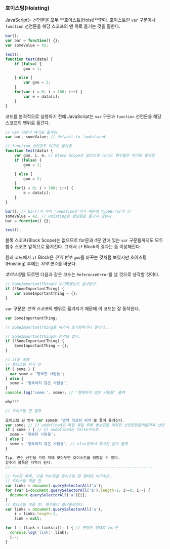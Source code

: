 ### 호이스팅(Hoisting)

JavaScript는 선언문을 모두 **호이스트(Hoist)**한다. 호이스트란 `var` 구문이나 `function` 선언문을 해당 스코프의 맨 위로 옮기는 것을 말한다.

```javascript
bar();
var bar = function() {};
var someValue = 42;

test();
function test(data) {
    if (false) {
        goo = 1;

    } else {
        var goo = 2;
    }
    for(var i = 0; i < 100; i++) {
        var e = data[i];
    }
}
```

코드를 본격적으로 실행하기 전에 JavaScript는 `var` 구문과 `function` 선언문을 해당 스코프의 맨위로 옮긴다.

```javascript
// var 구문이 여기로 옮겨짐.
var bar, someValue; // default to 'undefined'

// function 선언문도 여기로 옮겨짐
function test(data) {
    var goo, i, e; // Block Scope은 없으므로 local 변수들은 여기로 옮겨짐
    if (false) {
        goo = 1;

    } else {
        goo = 2;
    }
    for(i = 0; i < 100; i++) {
        e = data[i];
    }
}

bar(); // bar()가 아직 'undefined'이기 때문에 TypeError가 남
someValue = 42; // Hoisting은 할당문은 옮기지 않는다.
bar = function() {};

test();
```

블록 스코프(Block Scope)는 없으므로 for문과 if문 안에 있는 `var` 구문들까지도 모두 함수 스코프 앞쪽으로 옮겨진다. 그래서 `if` Block의 결과는 좀 이상해진다.

원래 코드에서 `if` Block은 *전역 변수* `goo`를 바꾸는 것처럼 보였지만 호이스팅(Hoisting) 후에는 *지역 변수*를 바꾼다.

*호이스팅*을 모르면 다음과 같은 코드는 `ReferenceError`를 낼 것으로 생각할 것이다.

```javascript
// SomeImportantThing이 초기화됐는지 검사한다.
if (!SomeImportantThing) {
    var SomeImportantThing = {};
}
```

`var` 구문은 *전역 스코프*의 맨위로 옮겨지기 때문에 이 코드는 잘 동작한다.

```javascript
var SomeImportantThing;

// SomeImportantThing을 여기서 초기화하거나 말거나...

// SomeImportantThing는 선언돼 있다.
if (!SomeImportantThing) {
    SomeImportantThing = {};
}
```

```javascript
// if문 예제
// 호이스팅 되기 전
if ( some ) {
  var some = '행복한 사람들';
} else {
  some = '행복하지 않은 사람들';
}
console.log('some:', some); // '행복하지 않은 사람들' 출력

why???

// 호이스팅 된 결과
  
호이스팅 된 변수 var some는 '영역 최상위 위치'로 끌어 올려진다.
var some; // 1) undefined로 파일 제일 위에 변수값을 제외한 선언문만끌어올려져 선언됨
if ( some ) { // 2) undefined는 false이므로
  some = '행복한 사람들';
} else {
  some = '행복하지 않은 사람들'; // else문에서 복사된 값이 출력
}

Tip, 변수 선언을 가장 위에 모아두면 호이스트를 예방할 수 있다.
함수의 블록은 지역이 된다.
//---------------------------------------------------------------

// for문 예제, 다음 for문을 호이스팅 된 형태로 바꾸시오.
// 호이스팅 적용 전
var links = document.querySelectorAll('a');
for (var i=document.querySelectorAll('a').length-1; i>=0; i--) {
  document.querySelectorAll('a')[i];
}
// 호이스팅 적용 후: 변수들이 끌어올려진다.
var links = document.querySelectorAll('a'),
    i = links.length-1,
    link = null;

for ( ; (link = links[i]); ) { // 변형된 형태의 for문
  console.log('link:',link);
  i--;
}
```

